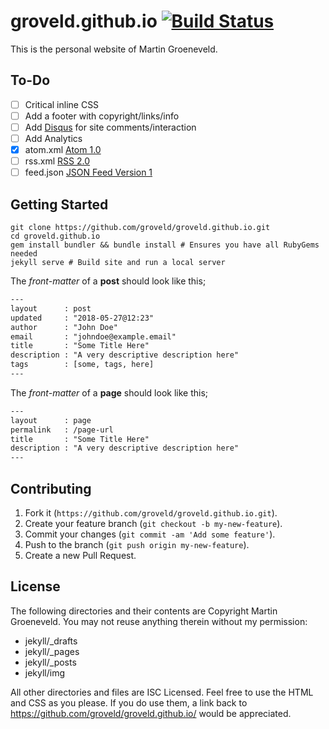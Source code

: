# groveld.github.io [![Build Status](https://travis-ci.org/groveld/groveld.github.io.svg?branch=build)](https://travis-ci.org/groveld/groveld.github.io)

This is the personal website of Martin Groeneveld.

## To-Do

- [ ] Critical inline CSS
- [ ] Add a footer with copyright/links/info
- [ ] Add [Disqus](https://disqus.com/) for site comments/interaction
- [ ] Add Analytics
- [x] atom.xml [Atom 1.0](https://validator.w3.org/feed/docs/atom.html)
- [ ] rss.xml [RSS 2.0](https://validator.w3.org/feed/docs/rss2.html)
- [ ] feed.json [JSON Feed Version 1](https://jsonfeed.org/version/1)

## Getting Started

```shell
git clone https://github.com/groveld/groveld.github.io.git
cd groveld.github.io
gem install bundler && bundle install # Ensures you have all RubyGems needed
jekyll serve # Build site and run a local server
```

The _front-matter_ of a **post** should look like this;

```txt
---
layout      : post
updated     : "2018-05-27@12:23"
author      : "John Doe"
email       : "johndoe@example.email"
title       : "Some Title Here"
description : "A very descriptive description here"
tags        : [some, tags, here]
---
```

The _front-matter_ of a **page** should look like this;

```txt
---
layout      : page
permalink   : /page-url
title       : "Some Title Here"
description : "A very descriptive description here"
---
```

## Contributing

1. Fork it (`https://github.com/groveld/groveld.github.io.git`).
2. Create your feature branch (`git checkout -b my-new-feature`).
3. Commit your changes (`git commit -am 'Add some feature'`).
4. Push to the branch (`git push origin my-new-feature`).
5. Create a new Pull Request.

## License

The following directories and their contents are Copyright Martin Groeneveld. You may not reuse anything therein without my permission:

- jekyll/_drafts
- jekyll/_pages
- jekyll/_posts
- jekyll/img

All other directories and files are ISC Licensed. Feel free to use the HTML and CSS as you please. If you do use them, a link back to https://github.com/groveld/groveld.github.io/ would be appreciated.
